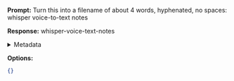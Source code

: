 **Prompt:**
Turn this into a filename of about 4 words, hyphenated, no spaces: whisper voice-to-text notes

**Response:**
whisper-voice-text-notes

<details><summary>Metadata</summary>

- Duration: 675 ms
- Datetime: 2023-07-14T10:29:00.379337
- Model: gpt-3.5-turbo-0613

</details>

**Options:**
```json
{}
```

